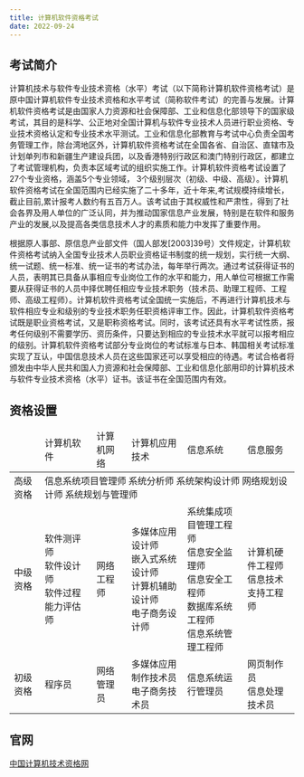 ```yaml
---
title: 计算机软件资格考试
date: 2022-09-24
---
```


## 考试简介

计算机技术与软件专业技术资格（水平）考试（以下简称计算机软件资格考试）是原中国计算机软件专业技术资格和水平考试（简称软件考试）的完善与发展。计算机软件资格考试是由国家人力资源和社会保障部、工业和信息化部领导下的国家级考试，其目的是科学、公正地对全国计算机与软件专业技术人员进行职业资格、专业技术资格认定和专业技术水平测试。工业和信息化部教育与考试中心负责全国考务管理工作，除台湾地区外，计算机软件资格考试在全国各省、自治区、直辖市及计划单列市和新疆生产建设兵团，以及香港特别行政区和澳门特别行政区，都建立了考试管理机构，负责本区域考试的组织实施工作。计算机软件资格考试设置了27个专业资格，涵盖5个专业领域， 3个级别层次（初级、中级、高级）。计算机软件资格考试在全国范围内已经实施了二十多年，近十年来,考试规模持续增长，截止目前,累计报考人数约有五百万人。该考试由于其权威性和严肃性，得到了社会各界及用人单位的广泛认同，并为推动国家信息产业发展，特别是在软件和服务产业的发展,以及提高各类信息技术人才的素质和能力中发挥了重要作用。

根据原人事部、原信息产业部文件（国人部发[2003]39号）文件规定，计算机软件资格考试纳入全国专业技术人员职业资格证书制度的统一规划，实行统一大纲、统一试题、统一标准、统一证书的考试办法，每年举行两次。通过考试获得证书的人员，表明其已具备从事相应专业岗位工作的水平和能力，用人单位可根据工作需要从获得证书的人员中择优聘任相应专业技术职务（技术员、助理工程师、工程师、高级工程师）。计算机软件资格考试全国统一实施后，不再进行计算机技术与软件相应专业和级别的专业技术职务任职资格评审工作。因此，计算机软件资格考试既是职业资格考试，又是职称资格考试。同时，该考试还具有水平考试性质，报考任何级别不需要学历、资历条件，只要达到相应的专业技术水平就可以报考相应的级别。计算机软件资格考试部分专业岗位的考试标准与日本、韩国相关考试标准实现了互认，中国信息技术人员在这些国家还可以享受相应的待遇。考试合格者将颁发由中华人民共和国人力资源和社会保障部、工业和信息化部用印的计算机技术与软件专业技术资格（水平）证书。该证书在全国范围内有效。

## 资格设置

<table>
  <thead>
    <tr>
      <td></td>
      <td>计算机软件</td>
      <td>计算机网络</td>
      <td>计算机应用技术</td>
      <td>信息系统</td>
      <td>信息服务</td>
    </tr>
  </thead>
  <tbody>
    <tr>
      <td>高级资格</td>
      <td colspan="5">信息系统项目管理师   系统分析师   系统架构设计师   网络规划设计师   系统规划与管理师</td>
    </tr>
    <tr>
      <td>中级资格</td>
      <td>软件测评师<br>软件设计师<br>软件过程能力评估师</td>
      <td>网络工程师</td>
      <td>多媒体应用设计师<br>嵌入式系统设计师<br>计算机辅助设计师<br>电子商务设计师</td>
      <td>系统集成项目管理工程师<br>信息安全监理师<br>信息安全工程师<br>数据库系统工程师<br>信息系统管理工程师</td>
      <td>计算机硬件工程师<br>信息技术支持工程师</td>
    </tr>
    <tr>
      <td>初级资格</td>
      <td>程序员</td>
      <td>网络管理员</td>
      <td>多媒体应用制作技术员<br>电子商务技术员</td>
      <td>信息系统运行管理员</td>
      <td>网页制作员<br>信息处理技术员</td>
    </tr>
  </tbody>
</table>

## 官网

[中国计算机技术资格网](https://www.ruankao.org.cn/)